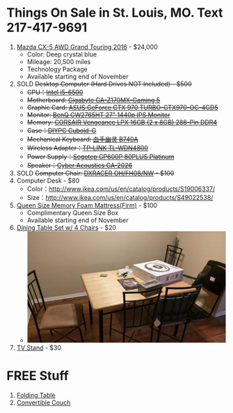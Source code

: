 # Things On Sale in St. Louis, MO. Text 217-417-9691

1. [Mazda CX-5 AWD Grand Touring 2016](images/2016_CX-5_Features_Specs.pdf) - $24,000
    - Color: Deep crystal blue
    - Mileage: 20,500 miles
    - Technology Package
    - Available starting end of November
1. SOLD <strike>Desktop Computer (Hard Drives NOT Included) - $500
    - CPU：[Intel i5-6500](https://www.newegg.com/Product/Product.aspx?Item=N82E16819117563&cm_re=intel_i5-6500-_-19-117-563-_-Product)
    - Motherboard: [Gigabyte GA-Z170MX-Gaming 5](https://www.newegg.com/Product/Product.aspx?Item=9SIAD6H6K28103&cm_re=gigabyte_z170mx-_-9SIAD6H6K28103-_-Product)
    - Graphic Card: [ASUS GeForce GTX 970 TURBO-GTX970-OC-4GD5](https://www.amazon.com/Asus-TURBO-GTX970-OC-4GD5-ASUS-Graphics-Cards/dp/B00WHJEK1M/ref=sr_1_3?ie=UTF8&qid=1509590227&sr=8-3&keywords=asus+gtx+970&dpID=51cy8KH0KAL&preST=_SY300_QL70_&dpSrc=srch)
    - Monitor: [BenQ GW2765HT 27" 1440p IPS Monitor](https://www.newegg.com/Product/Product.aspx?Item=N82E16824014383&cm_re=benq_gw2765ht-_-24-014-383-_-Product)
    - Memory: [CORSAIR Vengeance LPX 16GB (2 x 8GB) 288-Pin DDR4](https://www.newegg.com/Product/Product.aspx?Item=N82E16820233832)
    - Case：[DIYPC Cuboid-G](http://www.mydiypcusa.com/products/cuboid-g.html)
    - Mechanical Keyboard: [血手幽灵 B740A](https://www.bloody.cn/product.php?pid=11&id=112)
    - Wireless Adapter：[TP-LINK TL-WDN4800](https://www.newegg.com/Product/Product.aspx?Item=9SIA4RE5N65038&cm_re=tplink_wireless_adapter-_-0XM-001R-000A6-_-Product)
    - Power Supply：[Segotep GP600P 80PLUS Platinum](http://en.segotep.cn/product_show.aspx?id=80&action=Specifications#dark)
    - Speaker：[Cyber Acoustics CA-2026](https://www.newegg.com/Product/Product.aspx?Item=N82E16836150102)</strike>
1. SOLD <strike>Computer Chair: [DXRACER OH/FH08/NW](https://www.dxracer.com/us/en-us/product/1/gaming_chairs/formula_series/oh-fh08-nw/) - $100</strike>
1. Computer Desk - $80
    - Color：http://www.ikea.com/us/en/catalog/products/S19006337/
    - Size：http://www.ikea.com/us/en/catalog/products/S49022538/
1. [Queen Size Memory Foam Mattress(Firm)](http://www.ikea.com/us/en/catalog/products/70272403/) - $100
    - Complimentary Queen Size Box
    - Available starting end of November
1. [Dining Table Set w/ 4 Chairs](https://www.walmart.com/ip/Mainstays-5-Piece-Dining-Set-Multiple-Colors/15063497) - $20
    - ![image](images/dining_table.png)
1. [TV Stand](https://www.walmart.com/ip/Whalen-3-in-1-Black-TV-Console-for-TVs-up-to-70-Black-Glass-Shelves/27830982) - $30

# FREE Stuff
1. [Folding Table](https://www.walmart.com/ip/Lifetime-4-Adjustable-Folding-Table-White-Granite/20690048)
1. [Convertible Couch](https://www.walmart.com/ip/Mainstays-Black-Metal-Arm-Futon-with-Full-Size-Mattress/45732681?action=product_interest&action_type=title&beacon_version=1.0.2&bucket_id=irsbucketdefault&client_guid=6d287344-c7ba-4974-347d-6883aa1a5bcf&config_id=2&customer_id_enc&findingMethod=p13n&guid=6d287344-c7ba-4974-347d-6883aa1a5bcf&item_id=45732681&parent_anchor_item_id=128746038&parent_item_id=128746038&placement_id=irs-2-m2&reporter=recommendations&source=new_site&strategy=PWVAV&visitor_id=R7Yzqud91ULOkLS70WKhEs)